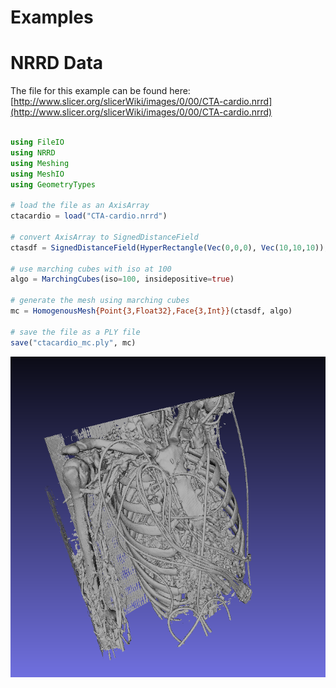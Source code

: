 # Examples


# NRRD Data

The file for this example can be found here: [http://www.slicer.org/slicerWiki/images/0/00/CTA-cardio.nrrd](http://www.slicer.org/slicerWiki/images/0/00/CTA-cardio.nrrd)

```julia

using FileIO
using NRRD
using Meshing
using MeshIO
using GeometryTypes

# load the file as an AxisArray
ctacardio = load("CTA-cardio.nrrd")

# convert AxisArray to SignedDistanceField
ctasdf = SignedDistanceField(HyperRectangle(Vec(0,0,0), Vec(10,10,10)),ctacardio.data)

# use marching cubes with iso at 100
algo = MarchingCubes(iso=100, insidepositive=true)

# generate the mesh using marching cubes
mc = HomogenousMesh{Point{3,Float32},Face{3,Int}}(ctasdf, algo)

# save the file as a PLY file
save("ctacardio_mc.ply", mc)
```

![cta cardio](./img/ctacardio.png)
